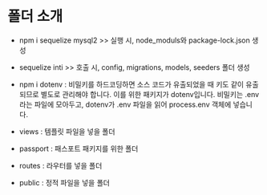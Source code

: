 # 폴더 소개

- npm i sequelize mysql2 >> 실행 시, node_moduls와 package-lock.json 생성
- sequelize inti >> 호출 시, config, migrations, models, seeders 폴더 생성
- npm i dotenv : 비밀키를 하드코딩하면 소스 코드가 유출되었을 때 키도 같이 유출되므로 별도로 관리해야 합니다. 이를 위한 패키지가 dotenv입니다. 
비밀키는 .env라는 파일에 모아두고, dotenv가 .env 파일을 읽어 process.env 객체에 넣습니다.

- views : 템플릿 파일을 넣을 폴더
- passport : 패스포트 패키지를 위한 폴더
- routes : 라우터를 넣을 폴더
- public : 정적 파일을 넣을 폴더